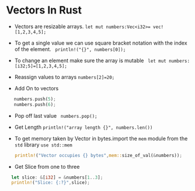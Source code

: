 # Vectors In Rust

- Vectors are resizable arrays.
  `let mut numbers:Vec<i32>= vec![1,2,3,4,5];`

- To get a single value we can use square bracket notation with the index of the element.
  ` println!("{}", numbers[0]);`

- To change an element make sure the array is mutable
  ` let mut numbers:[i32;5]=[1,2,3,4,5];`
- Reassign values to arrays
  `numbers[2]=20;`

- Add On to vectors

```rs
   numbers.push(5);
   numbers.push(6);
```

- Pop off last value
  ` numbers.pop();`
- Get Length
  `println!("array length {}", numbers.len())`

- To get memory taken by Vector in bytes.import the `mem` module from the `std` library
  `use std::mem`

  ```rs
  println!("Vector occupies {} bytes",mem::size_of_val(&numbers));
  ```

- Get Slice from one to three

```rs
  let slice: &[i32] = &numbers[1..3];
  println!("Slice: {:?}",slice);
```
